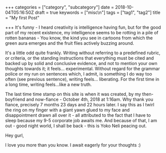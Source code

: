 +++
categories = ["category", "subcategory"]
date = 2018-10-04T05:16:50Z
draft = true
keywords = ["misc\n"]
tags = ["tag1", "tag2"]
title = "My first Post"

+++
It's funny - I heard creativity is intelligence having fun, but for the good part of my recent existence, my intelligence seems to be rotting in a pile of rotten bananas - You know, the kind you see in cartoons from which the green aura emerges and the fruit flies actively buzzing around.

It's a little odd quite frankly. Writing without referring to a predefined rubric, or criteria, or the standing instructions that everything must be cited and backed up by solid and conclusive evidence, and not to mention your own thoughts towards it; it feels... experimental. Without regard for the grammar police or my run on sentences which, I admit, is something I do way too often (see previous sentence), writing feels... liberating. For the first time in a long time, writing feels...like a new truth.

The last time time stamp on this site is when it was created, by my then-boyfriend and now-fiance - October 4th, 2018 at 1:16am. Why thank you fiance, precisely 7 months 23 days and 22 hours later. I say this as I twirl the ring on my finger with a giant yawn glued to my face and disappointment drawn all over it - all attributed to the fact that I have to sleep because my 9-5 corporate job awaits me. And because of that, I am out - good night world, I shall be back - this is Yoko Neli peacing out.

Hey gurl,
<!--more-->

I love you more than you know. I await eagerly for your thoughts :)